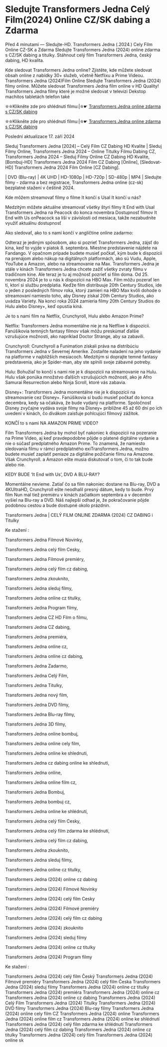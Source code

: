 # Sledujte Transformers Jedna Celý Film(2024) Online CZ/SK dabing a Zdarma

Před 4 minutami — Sledujte-HD. Transformers Jedna (.2024.) Cely Film Online CZ-SK a Zdarma
Sledujte Transformers Jedna (2024) online zdarma s CZ/SK dabing a titulky. Stáhnout celý film Transformers Jedna, český dabing, HD kvalita.

Kde sledovat Transformers Jedna online? Zjistěte, kde můžete sledovat obsah online z nabídky 30+ služeb, včetně Netflixu a Prime Videou. Transformers Jedna (2024)Film Online Sledujte Transformers Jedna (2024) filmy online. Můžete sledovat Transformers Jedna film online v HD Quality! Transformers Jedna filmy které je možné sledovat v televizi Dekstop machitos tabletách telefon také

✮✮Klikněte zde pro shlédnutí filmu:|✮☛ [Transformers Jedna online zdarma s CZ/SK dabing](https://crotx.online/sk/movie/698687/transformers-jedna.github)

✮✮Klikněte zde pro shlédnutí filmu:|✮☛ [Transformers Jedna online zdarma s CZ/SK dabing](https://crotx.online/sk/movie/698687/transformers-jedna.github)

Poslední aktualizace 17. září 2024


Sleduj Transformers Jedna [2024] – Celý Film CZ Dabing HD Kvalite | Sleduj Filmy Online, Transformers Jedna 2024 – Online Titulky Filmu Dabing CZ, Transformers Jedna 2024 – Sleduj Filmy Online CZ Dabing HD Kvalite, [Bombuj-HD] Transformers Jedna 2024 Film CZ Dabing [Online], [Sledovat-HD] Transformers Jedna 2024 Film Online [CZ Dabing].

| DVD (Blu-ray) | 4K UHD | HD-1080p | HD-720p | SD-480p | MP4 | Sledujte filmy - zdarma a bez registrace, Transformers Jedna online (cz-sk) bezplatné stažení v češtině 2024.

Kde môžem streamovať filmy o filme It končí s Usal It končí u nás?

Medzitým môžete aktuálne streamovať všetky štyri filmy It End with Usal Transformers Jedna na Peacock do konca novembra Dostupnosť filmov It End with Us onPeacock sa líši v závislosti od mesiaca, takže nezabudnite využiť aktuálnu dostupnosť

Ako sledovať, ako to s nami končí v angličtine online zadarmo:

Odteraz je jediným spôsobom, ako si pozrieť Transformers Jedna, zájsť do kina, keď to vyjde v piatok 8. septembra. Miestne predstavenie nájdete na Fandango. V opačnom prípade budete musieť počkať, kým bude k dispozícii na prenájom alebo nákup na digitálnych platformách, ako sú Vudu, Apple, YouTube a Amazon, alebo na streamovanie na Max. Transformers Jedna je stále v kinách Transformers Jedna chcete zažiť všetky zvraty filmu v tradičnom kine. Ale teraz je tu aj možnosť pozrieť si film doma. Od 25. novembra 2024 je to u nás k dispozícii na HBO Max. Film môžu pozerať len tí, ktorí si službu predplatia. Keďže film distribuuje 20th Century Studios, ide o jeden z posledných filmov roka, ktorý zamieri na HBO Max kvôli dohode o streamovaní namiesto toho, aby Disney získal 20th Century Studios, ako uvádza Variety. Na konci roka 2024 zamieria filmy 20th Century Studios do Hulu alebo Disney+, keď opustia kiná.

Je to s nami film na Netflix, Crunchyroll, Hulu alebo Amazon Prime?

Netflix: Transformers Jedna momentálne nie je na Netflixe k dispozícii. Fanúšikovia temných fantasy filmov však môžu preskúmať ďalšie vzrušujúce možnosti, ako napríklad Doctor Strange, aby sa zabavili.

Crunchyroll: Crunchyroll a Funimation získali práva na distribúciu Transformers Jedna v Severnej Amerike. Zostaňte naladení na jeho vydanie na platforme v najbližších mesiacoch. Medzitým si doprajte temné fantasy predstavenia, ako je Spider-man, aby ste splnili svoje zábavné potreby.

Hulu: Bohužiaľ to končí s nami nie je k dispozícii na streamovanie na Hulu. Hulu však ponúka množstvo ďalších vzrušujúcich možností, ako je Afro Samurai Resurrection alebo Ninja Scroll, ktoré vás zabavia.

Disney+: Transformers Jedna momentálne nie je k dispozícii na streamovanie cez Disney+. Fanúšikovia si budú musieť počkať do konca decembra, kedy sa očakáva, že bude vydaný na platforme. Spoločnosť Disney zvyčajne vydáva svoje filmy na Disney+ približne 45 až 60 dní po ich uvedení v kinách, čo divákom zaisťuje pohlcujúci filmový zážitok.

KONČÍ to s nami NA AMAZON PRIME VIDEO?

Film Transformers Jedna by mohol byť nakoniec k dispozícii na pozeranie na Prime Video, aj keď pravdepodobne pôjde o platené digitálne vydanie a nie o súčasť predplatného Amazon Prime. To znamená, že namiesto sledovania filmu v rámci predplatného exiTransformers Jedna, možno budete musieť zaplatiť peniaze za digitálne požičanie filmu na Amazone. Však Crunchyroll. a Amazon ešte musia diskutovať o tom, či to tak bude alebo nie.

KEDY BUDE ‘It End with Us’, DVD A BLU-RAY?

Momentálne nevieme. Zatiaľ čo sa film nakoniec dostane na Blu-ray, DVD a 4KUltraHD, Crunchyroll ešte neodhalil presný dátum, kedy to bude. Prvý film Nun mal tiež premiéru v kinách začiatkom septembra a v decembri vyšiel na Blu-ray a DVD. Náš najlepší odhad je, že pokračovanie pôjde podobnou cestou a bude dostupné okolo prázdnin.

Transformers Jedna | CELÝ FILM ONLINE ZDARMA (2024) CZ DABING i Titulky

Ke stažení :

Transformers Jedna Filmové Novinky,

Transformers Jedna celý film Cesky,

Transformers Jedna Filmové premiéry,

Transformers Jedna celý film cz dabing,

Transformers Jedna zkouknito,

Transformers Jedna sleduj filmy,

Transformers Jedna online cz titulky,

Transformers Jedna Program filmy,

Transformers Jedna CZ HD Film o filmu,

Transformers Jedna CZ dabing,

Transformers Jedna premiéra,

Transformers Jedna online cz,

Transformers Jedna online cz dabing,

Transformers Jedna Zadarmo,

Transformers Jedna Celý Film,

Transformers Jedna Titulky,

Transformers Jedna nový film,

Transformers Jedna DVD filmy,

Transformers Jedna Blu-ray filmy,

Transformers Jedna 3D filmy,

Transformers Jedna online bombuj,

Transformers Jedna online cely film,

Transformers Jedna online ke shlednuti,

Transformers Jedna cz dabing online ke shlednuti,

Transformers Jedna online,

Transformers Jedna online film cz,

Transformers Jedna Bombuj,

Transformers Jedna bombuj cz,

Transformers Jedna online ke shlédnutí,

Transformers Jedna celý film Cesky,

Transformers Jedna celý film zdarma ke shlédnutí,

Transformers Jedna celý film cz dabing,

Transformers Jedna zkouknito,

Transformers Jedna sleduj filmy,

Transformers Jedna online cz titulky,

Transformers Jedna (2024) online cz dabing

Transformers Jedna (2024) Filmové Novinky

Transformers Jedna (2024) celý film Cesky

Transformers Jedna (2024) Filmové premiéry

Transformers Jedna (2024) celý film cz dabing

Transformers Jedna (2024) zkouknito

Transformers Jedna (2024) sleduj filmy

Transformers Jedna (2024) online cz titulky

Transformers Jedna (2024) Program filmy

Ke stažení :

Transformers Jedna (2024) celý film Český Transformers Jedna (2024) Filmové premiéry Transformers Jedna (2024) celý film Česka Transformers Jedna (2024) sleduj filmy Transformers Jedna (2024) online cz titulky Transformers Jedna (2024) premiéra Transformers Jedna (2024) online cz Transformers Jedna (2024) online cz dabing Transformers Jedna (2024) Celý Film Transformers Jedna (2024) Titulky Transformers Jedna (2024) DVD filmy Transformers Jedna (2024) Blu-ray filmy Transformers Jedna (2024) online cely film CZ Transformers Jedna (2024) online Transformers Jedna (2024) online film cz Transformers Jedna (2024) online ke shlédnutí Transformers Jedna (2024) celý film zdarma ke shlédnutí Transformers Jedna (2024) celý film cz dabing Transformers Jedna (2024) online cz titulky Transformers Jedna (2024) celý film Transformers Jedna (2024) online sk
